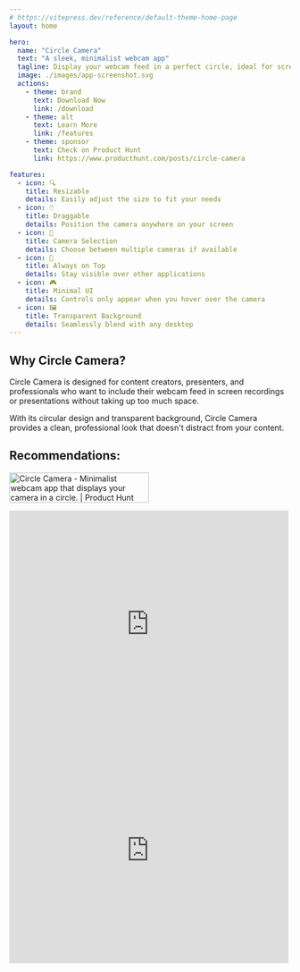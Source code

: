 ```yaml
---
# https://vitepress.dev/reference/default-theme-home-page
layout: home

hero:
  name: "Circle Camera"
  text: "A sleek, minimalist webcam app"
  tagline: Display your webcam feed in a perfect circle, ideal for screen recordings and presentations
  image: ./images/app-screenshot.svg
  actions:
    - theme: brand
      text: Download Now
      link: /download
    - theme: alt
      text: Learn More
      link: /features
    - theme: sponsor
      text: Check on Product Hunt
      link: https://www.producthunt.com/posts/circle-camera

features:
  - icon: 🔍
    title: Resizable
    details: Easily adjust the size to fit your needs
  - icon: 🖱️
    title: Draggable
    details: Position the camera anywhere on your screen
  - icon: 🎥
    title: Camera Selection
    details: Choose between multiple cameras if available
  - icon: 🔄
    title: Always on Top
    details: Stay visible over other applications
  - icon: 🎮
    title: Minimal UI
    details: Controls only appear when you hover over the camera
  - icon: 🖼️
    title: Transparent Background
    details: Seamlessly blend with any desktop
---
```


## Why Circle Camera?

Circle Camera is designed for content creators, presenters, and professionals who want to include their webcam feed in screen recordings or presentations without taking up too much space.

With its circular design and transparent background, Circle Camera provides a clean, professional look that doesn't distract from your content.

## Recommendations:

<a href="https://www.producthunt.com/posts/circle-camera?embed=true&utm_source=badge-featured&utm_medium=badge&utm_souce=badge-circle&#0045;camera" target="_blank"><img src="https://api.producthunt.com/widgets/embed-image/v1/featured.svg?post_id=951220&theme=light&t=1744185745115" alt="Circle&#0032;Camera - Minimalist&#0032;webcam&#0032;app&#0032;that&#0032;displays&#0032;your&#0032;camera&#0032;in&#0032;a&#0032;circle&#0046; | Product Hunt" style="width: 250px; height: 54px;" width="250" height="54" /></a>


<div class="recomendations">

<iframe style="border: none;" src="https://cards.producthunt.com/cards/comments/4525025?v=1" width="500" height="405" frameborder="0" scrolling="no" allowfullscreen></iframe>

<iframe style="border: none;" src="https://cards.producthunt.com/cards/reviews/1254272?v=1" width="500" height="405" frameborder="0" scrolling="no" allowfullscreen></iframe>

</div>

<!-- <div class="vp-doc" style="text-align: center; margin-top: 2rem;">
  <a href="https://apps-by-rayray.lemonsqueezy.com/buy/8398f6ca-7229-4db3-85c9-42336db18bd5?embed=1" class="lemonsqueezy-button">Buy Circle Camera</a><script src="https://assets.lemonsqueezy.com/lemon.js" defer></script>
</div> -->
